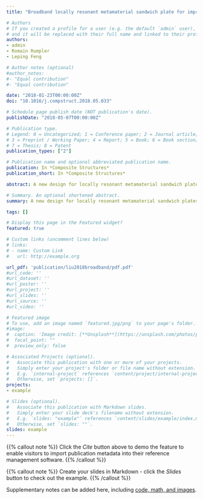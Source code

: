 ```yaml
---
title: "Broadband locally resonant metamaterial sandwich plate for improved noise insulation in the coincidence region"

# Authors
# If you created a profile for a user (e.g. the default `admin` user), write the username (folder name) here 
# and it will be replaced with their full name and linked to their profile.
authors:
- admin
- Romain Rumpler
- Leping Feng

# Author notes (optional)
#author_notes:
#- "Equal contribution"
#- "Equal contribution"

date: "2018-01-23T00:00:00Z"
doi: "10.1016/j.compstruct.2018.05.033"

# Schedule page publish date (NOT publication's date).
publishDate: "2018-05-07T00:00:00Z"

# Publication type.
# Legend: 0 = Uncategorized; 1 = Conference paper; 2 = Journal article;
# 3 = Preprint / Working Paper; 4 = Report; 5 = Book; 6 = Book section;
# 7 = Thesis; 8 = Patent
publication_types: ["2"]

# Publication name and optional abbreviated publication name.
publication: In *Composite Structures*
publication_short: In *Composite Structures*

abstract: A new design for locally resonant metamaterial sandwich plates is proposed in this paper for noise insulation engineering applications. A systematic method to tune the resonance frequency of local resonators is developed in order to overcome the coincidence phenomenon. This method, based on an impedance approach, additionally explains the ability to overcome the antiresonance associated with these local resonators. The influence of the radiated sound from these local resonators is further investigated with finite element (FE) models, particularly in connection with the sound transmission loss (STL) of the resulting metamaterial sandwich plates. The new sandwich design proposed emerges from these analyses, encapsulating the resonators inside the core material. In addition to overcoming the coincidence effect and limiting the noise radiation by the resonators, the proposed design allows to improve the mass ratio of the metamaterial sandwich structure. This, in turn, enables to broaden the working frequency band independently of the material adopted for the resonator. The proposed metamaterial sandwich plate thus combines improved acoustic insulation properties, while maintaining the lightweight nature of the sandwich plate and its good static properties.

# Summary. An optional shortened abstract.
summary: A new design for locally resonant metamaterial sandwich plates is proposed in this paper for noise insulation engineering applications. The proposed metamaterial sandwich plate combines improved acoustic insulation properties, while maintaining the lightweight nature of the sandwich plate and its good static properties.

tags: []

# Display this page in the Featured widget?
featured: true

# Custom links (uncomment lines below)
# links:
# - name: Custom Link
#   url: http://example.org

url_pdf: 'publication/liu2018broadband/pdf.pdf'
#url_code: ''
#url_dataset: ''
#url_poster: ''
#url_project: ''
#url_slides: ''
#url_source: ''
#url_video: ''

# Featured image
# To use, add an image named `featured.jpg/png` to your page's folder. 
#image:
#  caption: 'Image credit: [**Unsplash**](https://unsplash.com/photos/pLCdAaMFLTE)'
#  focal_point: ""
#  preview_only: false

# Associated Projects (optional).
#   Associate this publication with one or more of your projects.
#   Simply enter your project's folder or file name without extension.
#   E.g. `internal-project` references `content/project/internal-project/index.md`.
#   Otherwise, set `projects: []`.
projects:
- example

# Slides (optional).
#   Associate this publication with Markdown slides.
#   Simply enter your slide deck's filename without extension.
#   E.g. `slides: "example"` references `content/slides/example/index.md`.
#   Otherwise, set `slides: ""`.
slides: example
---
```


{{% callout note %}}
Click the *Cite* button above to demo the feature to enable visitors to import publication metadata into their reference management software.
{{% /callout %}}

{{% callout note %}}
Create your slides in Markdown - click the *Slides* button to check out the example.
{{% /callout %}}

Supplementary notes can be added here, including [code, math, and images](https://wowchemy.com/docs/writing-markdown-latex/).
